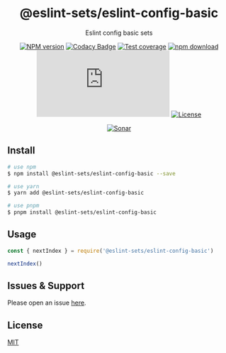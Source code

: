 <div style="text-align: center;" align="center">

# @eslint-sets/eslint-config-basic

Eslint config basic sets

[![NPM version][npm-image]][npm-url]
[![Codacy Badge][codacy-image]][codacy-url]
[![Test coverage][codecov-image]][codecov-url]
[![npm download][download-image]][download-url]
[![gzip][gzip-image]][gzip-url]
[![License][license-image]][license-url]

[![Sonar][sonar-image]][sonar-url]

</div>

## Install

```bash
# use npm
$ npm install @eslint-sets/eslint-config-basic --save

# use yarn
$ yarn add @eslint-sets/eslint-config-basic

# use pnpm
$ pnpm install @eslint-sets/eslint-config-basic
```

## Usage

```js
const { nextIndex } = require('@eslint-sets/eslint-config-basic')

nextIndex()
```

## Issues & Support

Please open an issue [here](https://github.com/saqqdy/@eslint-sets/eslint-config-basic/issues).

## License

[MIT](LICENSE)

[npm-image]: https://img.shields.io/npm/v/@eslint-sets/eslint-config-basic.svg?style=flat-square
[npm-url]: https://npmjs.org/package/@eslint-sets/eslint-config-basic
[codacy-image]: https://app.codacy.com/project/badge/Grade/f70d4880e4ad4f40aa970eb9ee9d0696
[codacy-url]: https://www.codacy.com/gh/saqqdy/@eslint-sets/eslint-config-basic/dashboard?utm_source=github.com&utm_medium=referral&utm_content=saqqdy/@eslint-sets/eslint-config-basic&utm_campaign=Badge_Grade
[codecov-image]: https://img.shields.io/codecov/c/github/saqqdy/@eslint-sets/eslint-config-basic.svg?style=flat-square
[codecov-url]: https://codecov.io/github/saqqdy/@eslint-sets/eslint-config-basic?branch=master
[download-image]: https://img.shields.io/npm/dm/@eslint-sets/eslint-config-basic.svg?style=flat-square
[download-url]: https://npmjs.org/package/@eslint-sets/eslint-config-basic
[gzip-image]: http://img.badgesize.io/https://unpkg.com/@eslint-sets/eslint-config-basic/index.js?compression=gzip&label=gzip%20size:%20JS
[gzip-url]: http://img.badgesize.io/https://unpkg.com/@eslint-sets/eslint-config-basic/index.js?compression=gzip&label=gzip%20size:%20JS
[license-image]: https://img.shields.io/badge/License-MIT-blue.svg
[license-url]: LICENSE
[sonar-image]: https://sonarcloud.io/api/project_badges/quality_gate?project=saqqdy_@eslint-sets/eslint-config-basic
[sonar-url]: https://sonarcloud.io/dashboard?id=saqqdy_@eslint-sets/eslint-config-basic
